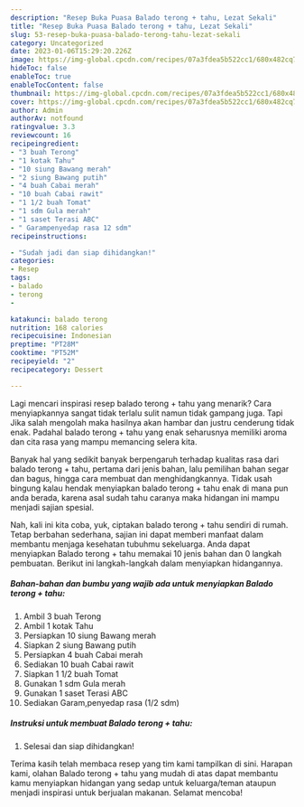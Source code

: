 ```yaml
---
description: "Resep Buka Puasa Balado terong + tahu, Lezat Sekali"
title: "Resep Buka Puasa Balado terong + tahu, Lezat Sekali"
slug: 53-resep-buka-puasa-balado-terong-tahu-lezat-sekali
category: Uncategorized
date: 2023-01-06T15:29:20.226Z
image: https://img-global.cpcdn.com/recipes/07a3fdea5b522cc1/680x482cq70/balado-terong-tahu-foto-resep-utama.jpg
hideToc: false
enableToc: true
enableTocContent: false
thumbnail: https://img-global.cpcdn.com/recipes/07a3fdea5b522cc1/680x482cq70/balado-terong-tahu-foto-resep-utama.jpg
cover: https://img-global.cpcdn.com/recipes/07a3fdea5b522cc1/680x482cq70/balado-terong-tahu-foto-resep-utama.jpg
author: Admin
authorAv: notfound
ratingvalue: 3.3
reviewcount: 16
recipeingredient:
- "3 buah Terong"
- "1 kotak Tahu"
- "10 siung Bawang merah"
- "2 siung Bawang putih"
- "4 buah Cabai merah"
- "10 buah Cabai rawit"
- "1 1/2 buah Tomat"
- "1 sdm Gula merah"
- "1 saset Terasi ABC"
- " Garampenyedap rasa 12 sdm"
recipeinstructions:

- "Sudah jadi dan siap dihidangkan!"
categories:
- Resep
tags:
- balado
- terong
- 

katakunci: balado terong  
nutrition: 168 calories
recipecuisine: Indonesian
preptime: "PT28M"
cooktime: "PT52M"
recipeyield: "2"
recipecategory: Dessert

---
```



Lagi mencari inspirasi resep balado terong + tahu yang menarik? Cara menyiapkannya sangat tidak terlalu sulit namun tidak gampang juga. Tapi Jika salah mengolah maka hasilnya akan hambar dan justru cenderung tidak enak. Padahal balado terong + tahu yang enak seharusnya memiliki aroma dan cita rasa yang mampu memancing selera kita.


Banyak hal yang sedikit banyak berpengaruh terhadap kualitas rasa dari balado terong + tahu, pertama dari jenis bahan, lalu pemilihan bahan segar dan bagus, hingga cara membuat dan menghidangkannya. Tidak usah bingung kalau hendak menyiapkan balado terong + tahu enak di mana pun anda berada, karena asal sudah tahu caranya maka hidangan ini mampu menjadi sajian spesial.




Nah, kali ini kita coba, yuk, ciptakan balado terong + tahu sendiri di rumah. Tetap berbahan sederhana, sajian ini dapat memberi manfaat dalam membantu menjaga kesehatan tubuhmu sekeluarga. Anda dapat menyiapkan Balado terong + tahu memakai 10 jenis bahan dan 0 langkah pembuatan. Berikut ini langkah-langkah dalam menyiapkan hidangannya.

<!--inarticleads1-->

##### Bahan-bahan dan bumbu yang wajib ada untuk menyiapkan Balado terong + tahu:

1. Ambil 3 buah Terong
1. Ambil 1 kotak Tahu
1. Persiapkan 10 siung Bawang merah
1. Siapkan 2 siung Bawang putih
1. Persiapkan 4 buah Cabai merah
1. Sediakan 10 buah Cabai rawit
1. Siapkan 1 1/2 buah Tomat
1. Gunakan 1 sdm Gula merah
1. Gunakan 1 saset Terasi ABC
1. Sediakan  Garam,penyedap rasa (1/2 sdm)




<!--inarticleads2-->

##### Instruksi untuk membuat Balado terong + tahu:


1. Selesai dan siap dihidangkan!



Terima kasih telah membaca resep yang tim kami tampilkan di sini. Harapan kami, olahan Balado terong + tahu yang mudah di atas dapat membantu kamu menyiapkan hidangan yang sedap untuk keluarga/teman ataupun menjadi inspirasi untuk berjualan makanan. Selamat mencoba!
